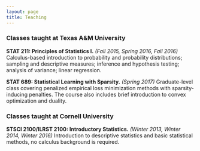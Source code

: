 ```yaml
---
layout: page
title: Teaching
---
```


### Classes taught at Texas A&M University

**STAT 211: Principles of Statistics I.** *(Fall 2015, Spring 2016, Fall 2016)*
Calculus-based introduction to probability and probability distributions; sampling and descriptive measures; inference and hypothesis testing; analysis of variance; linear regression.

**STAT 689: Statistical Learning with Sparsity.** *(Spring 2017)*
Graduate-level class covering penalized empirical loss minimization methods with sparsity-inducing penalties. The course also includes brief introduction to convex optimization and duality.


### Classes taught at Cornell University

**STSCI 2100/ILRST 2100: Introductory Statistics.** *(Winter 2013, Winter 2014, Winter 2016)*
Introduction to descriptive statistics and basic statistical methods, no calculus background is required.
